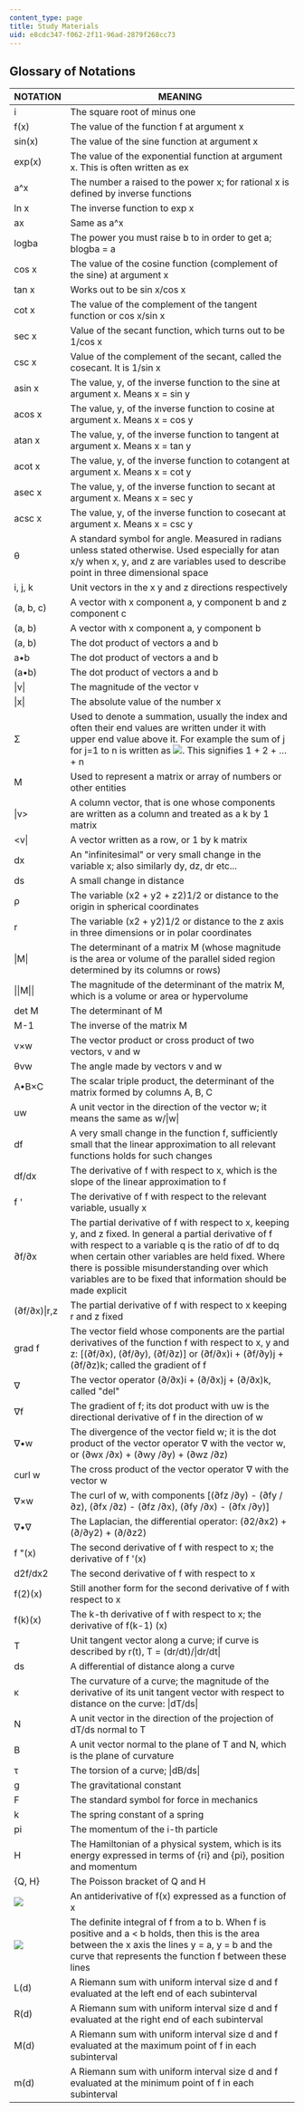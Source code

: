 ```yaml
---
content_type: page
title: Study Materials
uid: e8cdc347-f062-2f11-96ad-2879f268cc73
---
```


Glossary of Notations
---------------------

| NOTATION | MEANING |
| --- | --- |
| i | The square root of minus one |
| f(x) | The value of the function f at argument x |
| sin(x) | The value of the sine function at argument x |
| exp(x) | The value of the exponential function at argument x. This is often written as ex |
| a^x | The number a raised to the power x; for rational x is defined by inverse functions |
| ln x | The inverse function to exp x |
| ax | Same as a^x |
| logba | The power you must raise b to in order to get a; blogba = a |
| cos x | The value of the cosine function (complement of the sine) at argument x |
| tan x | Works out to be sin x/cos x |
| cot x | The value of the complement of the tangent function or cos x/sin x |
| sec x | Value of the secant function, which turns out to be 1/cos x |
| csc x | Value of the complement of the secant, called the cosecant. It is 1/sin x |
| asin x | The value, y, of the inverse function to the sine at argument x. Means x = sin y |
| acos x | The value, y, of the inverse function to cosine at argument x. Means x = cos y |
| atan x | The value, y, of the inverse function to tangent at argument x. Means x = tan y |
| acot x | The value, y, of the inverse function to cotangent at argument x. Means x = cot y |
| asec x | The value, y, of the inverse function to secant at argument x. Means x = sec y |
| acsc x | The value, y, of the inverse function to cosecant at argument x. Means x = csc y |
| θ | A standard symbol for angle. Measured in radians unless stated otherwise. Used especially for atan x/y when x, y, and z are variables used to describe point in three dimensional space |
| i, j, k | Unit vectors in the x y and z directions respectively |
| (a, b, c) | A vector with x component a, y component b and z component c |
| (a, b) | A vector with x component a, y component b |
| (a, b) | The dot product of vectors a and b |
| a•b | The dot product of vectors a and b |
| (a•b) | The dot product of vectors a and b |
| &#124;v&#124; | The magnitude of the vector v |
| &#124;x&#124; | The absolute value of the number x |
| Σ | Used to denote a summation, usually the index and often their end values are written under it with upper end value above it. For example the sum of j for j=1 to n is written as ![](/courses/mathematics/18-013a-calculus-with-applications-spring-2005/study-materials/glossary_eqn1.jpg). This signifies 1 + 2 + … + n |
| M | Used to represent a matrix or array of numbers or other entities |
| &#124;v> | A column vector, that is one whose components are written as a column and treated as a k by 1 matrix |
| <v&#124; | A vector written as a row, or 1 by k matrix |
| dx | An "infinitesimal" or very small change in the variable x; also similarly dy, dz, dr etc... |
| ds | A small change in distance |
| ρ | The variable (x2 + y2 + z2)1/2 or distance to the origin in spherical coordinates |
| r | The variable (x2 + y2)1/2 or distance to the z axis in three dimensions or in polar coordinates |
| &#124;M&#124; | The determinant of a matrix M (whose magnitude is the area or volume of the parallel sided region determined by its columns or rows) |
| &#124;&#124;M&#124;&#124; | The magnitude of the determinant of the matrix M, which is a volume or area or hypervolume |
| det M | The determinant of M |
| M\-1 | The inverse of the matrix M |
| v×w | The vector product or cross product of two vectors, v and w |
| θvw | The angle made by vectors v and w |
| A•B×C | The scalar triple product, the determinant of the matrix formed by columns A, B, C |
| uw | A unit vector in the direction of the vector w; it means the same as w/&#124;w&#124; |
| df | A very small change in the function f, sufficiently small that the linear approximation to all relevant functions holds for such changes |
| df/dx | The derivative of f with respect to x, which is the slope of the linear approximation to f |
| f ' | The derivative of f with respect to the relevant variable, usually x |
| ∂f/∂x | The partial derivative of f with respect to x, keeping y, and z fixed. In general a partial derivative of f with respect to a variable q is the ratio of df to dq when certain other variables are held fixed. Where there is possible misunderstanding over which variables are to be fixed that information should be made explicit |
| (∂f/∂x)&#124;r,z | The partial derivative of f with respect to x keeping r and z fixed |
| grad f | The vector field whose components are the partial derivatives of the function f with respect to x, y and z: \[(∂f/∂x), (∂f/∂y), (∂f/∂z)\] or (∂f/∂x)i + (∂f/∂y)j + (∂f/∂z)k; called the gradient of f |
| ∇ | The vector operator (∂/∂x)i + (∂/∂x)j + (∂/∂x)k, called "del" |
| ∇f | The gradient of f; its dot product with uw is the directional derivative of f in the direction of w |
| ∇•w | The divergence of the vector field w; it is the dot product of the vector operator ∇ with the vector w, or (∂wx /∂x) + (∂wy /∂y) + (∂wz /∂z) |
| curl w | The cross product of the vector operator ∇ with the vector w |
| ∇×w | The curl of w, with components \[(∂fz /∂y) - (∂fy /∂z), (∂fx /∂z) - (∂fz /∂x), (∂fy /∂x) - (∂fx /∂y)\] |
| ∇•∇ | The Laplacian, the differential operator: (∂2/∂x2) + (∂/∂y2) + (∂/∂z2) |
| f "(x) | The second derivative of f with respect to x; the derivative of f '(x) |
| d2f/dx2 | The second derivative of f with respect to x |
| f(2)(x) | Still another form for the second derivative of f with respect to x |
| f(k)(x) | The k-th derivative of f with respect to x; the derivative of f(k-1) (x) |
| T | Unit tangent vector along a curve; if curve is described by r(t), T = (dr/dt)/&#124;dr/dt&#124; |
| ds | A differential of distance along a curve |
| κ | The curvature of a curve; the magnitude of the derivative of its unit tangent vector with respect to distance on the curve: &#124;dT/ds&#124; |
| N | A unit vector in the direction of the projection of dT/ds normal to T |
| B | A unit vector normal to the plane of T and N, which is the plane of curvature |
| τ | The torsion of a curve; &#124;dB/ds&#124; |
| g | The gravitational constant |
| F | The standard symbol for force in mechanics |
| k | The spring constant of a spring |
| pi | The momentum of the i-th particle |
| H | The Hamiltonian of a physical system, which is its energy expressed in terms of {ri} and {pi}, position and momentum |
| {Q, H} | The Poisson bracket of Q and H |
| ![](/courses/mathematics/18-013a-calculus-with-applications-spring-2005/study-materials/glossary_eqn2.jpg) | An antiderivative of f(x) expressed as a function of x |
| ![](/courses/mathematics/18-013a-calculus-with-applications-spring-2005/study-materials/glossary_eqn3.jpg) | The definite integral of f from a to b. When f is positive and a < b holds, then this is the area between the x axis the lines y = a, y = b and the curve that represents the function f between these lines |
| L(d) | A Riemann sum with uniform interval size d and f evaluated at the left end of each subinterval |
| R(d) | A Riemann sum with uniform interval size d and f evaluated at the right end of each subinterval |
| M(d) | A Riemann sum with uniform interval size d and f evaluated at the maximum point of f in each subinterval |
| m(d) | A Riemann sum with uniform interval size d and f evaluated at the minimum point of f in each subinterval